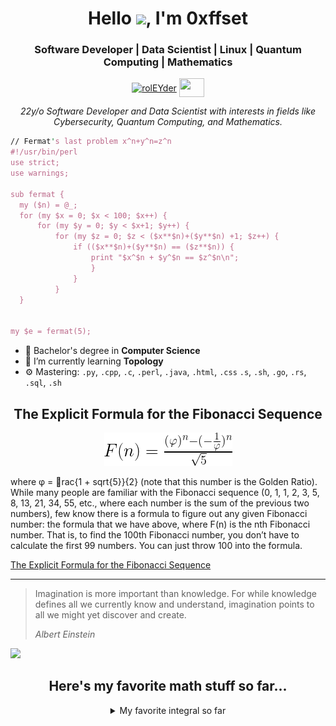 

<h1 align="center"> Hello <img src="https://raw.githubusercontent.com/RolEYder/RolEYder/master/Hello!.gif" width="30px">, I'm 0xffset</h1>
<p align="center">
<h3 align="center">Software Developer | Data Scientist | Linux | Quantum Computing | Mathematics</h3>
</p>
<p align="center">
<a href="https://www.linkedin.com/in/rogger-garc%C3%ADa-d%C3%ADaz-5100a41b1/" target="blank"><img align="center" src="https://cdn.jsdelivr.net/npm/simple-icons@3.0.1/icons/linkedin.svg" alt="rolEYder" height="30" width="40" /></a>
	<a href = "mailto: roggergarciadiaz@gmail.com"><img align="center" src="https://simpleicons.org/icons/gmail.svg" height="30" width="40" /></a>
</p>
<p align="center">
  <em>
  22y/o Software Developer and Data Scientist with interests in fields like Cybersecurity, Quantum Computing, and Mathematics.
  </em> 
  <br>
</p>





  ```perl
// Fermat's last problem x^n+y^n=z^n
#!/usr/bin/perl
use strict;
use warnings;

sub fermat {
	my ($n) = @_;
	for (my $x = 0; $x < 100; $x++) {
		for (my $y = 0; $y < $x+1; $y++) {
			for (my $z = 0; $z < ($x**$n)+($y**$n) +1; $z++) {
				if (($x**$n)+($y**$n) == ($z**$n)) {
					print "$x^$n + $y^$n == $z^$n\n";		
					}
				}
			} 
	}


my $e = fermat(5);


```
- 🔭 Bachelor's degree in **Computer Science**
- 🌱 I’m currently learning **Topology** 
- ⚙️ Mastering: `.py`, `.cpp`, `.c`, `.perl`, `.java`, `.html`, `.css`  `.s`, `.sh`, `.go`, `.rs`, `.sql`, `.sh`

<h2 align="center"> The Explicit Formula for the Fibonacci Sequence</h2>
<p align="center"><img src="./images/equation9.PNG"/></p>
<p>where φ = rac{1 + sqrt{5}}{2} (note that this number is the Golden Ratio). While many people are familiar with the Fibonacci sequence (0, 1, 1, 2, 3, 5, 8, 13, 21, 34, 55, etc., where each number is the sum of the previous two numbers), few know there is a formula to figure out any given Fibonacci number: the formula that we have above, where F(n) is the nth Fibonacci number.
         That is, to find the 100th Fibonacci number, you don’t have to calculate the first 99 numbers. You can just throw 100 into the formula.</p>
<a href="https://nargaque.com/2011/10/05/10-mind-blowing-mathematical-equations/"> The Explicit Formula for the Fibonacci Sequence</a>



------------
> Imagination is more important than knowledge. For while knowledge defines all we currently know and understand, imagination points to all we might yet discover and create.
>
> *Albert Einstein*

<a align="center"><img src="https://github.com/RolEYder/RolEYder/actions/workflows/main.yaml/badge.svg" /></p>


## Here's my favorite math stuff so far...

<details>
  <summary>My favorite integral so far</summary>
  <ol>
    <li>
     <img src="./images/myfavoriteintegralsofar.jpg">
    </li>
  </ol>
</details>